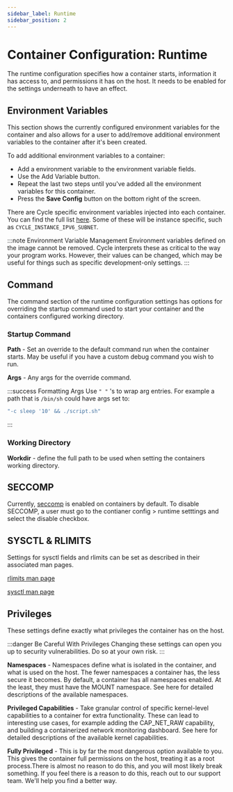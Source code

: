 ```yaml
---
sidebar_label: Runtime
sidebar_position: 2
---
```


# Container Configuration: Runtime

The runtime configuration specifies how a container starts, information it has access to, and permissions it has on the host. It needs to be enabled for the settings underneath to have an effect.

## Environment Variables

This section shows the currently configured environment variables for the container and also allows for a user to add/remove additional environment variables to the container after it's been created.

To add additional environment variables to a container:

- Add a environment variable to the environment variable fields.
- Use the Add Variable button.
- Repeat the last two steps until you've added all the environment variables for this container.
- Press the **Save Config** button on the bottom right of the screen.

There are Cycle specific environment variables injected into each container. You can find the full list [here](https://docs.cycle.io/docs/containers/integrations/environment-varibales). Some of these will be instance specific, such as `CYCLE_INSTANCE_IPV6_SUBNET`.

:::note Environment Variable Management
Environment variables defined on the image cannot be removed. Cycle interprets these as critical to the way your program works. However, their values can be changed, which may be useful for things such as specific development-only settings.
:::

## Command

The command section of the runtime configuration settings has options for overriding the startup command used to start your container and the containers configured working directory.

### Startup Command

**Path** - Set an override to the default command run when the container starts. May be useful if you have a custom debug command you wish to run.

**Args** - Any args for the override command.

:::success Formatting Args
Use `" "` 's to wrap arg entries. For example a path that is `/bin/sh` could have args set to:

```bash
"-c sleep '10' && ./script.sh"
```

:::

### Working Directory

**Workdir** - define the full path to be used when setting the containers working directory.

## SECCOMP

Currently, [seccomp](https://man7.org/linux/man-pages/man2/seccomp.2.html) is enabled on containers by default. To disable SECCOMP, a user must go to the contianer config > runtime setttings and select the disable checkbox.

## SYSCTL & RLIMITS

Settings for sysctl fields and rlimits can be set as described in their associated man pages.

[rlimits man page](https://man7.org/linux/man-pages/man2/getrlimit.2.html)

[sysctl man page](https://man7.org/linux/man-pages/man8/sysctl.8.html)

## Privileges

These settings define exactly what privileges the container has on the host.

:::danger Be Careful With Privileges
Changing these settings can open you up to security vulnerabilities. Do so at your own risk.
:::

**Namespaces** - Namespaces define what is isolated in the container, and what is used on the host. The fewer namespaces a container has, the less secure it becomes. By default, a container has all namespaces enabled. At the least, they must have the MOUNT namespace. See here for detailed descriptions of the available namespaces.

**Privileged Capabilities** - Take granular control of specific kernel-level capabilities to a container for extra functionality. These can lead to interesting use cases, for example adding the CAP_NET_RAW capability, and building a containerized network monitoring dashboard. See here for detailed descriptions of the available kernel capabilities.

**Fully Privileged** - This is by far the most dangerous option available to you. This gives the container full permissions on the host, treating it as a root process.There is almost no reason to do this, and you will most likely break something. If you feel there is a reason to do this, reach out to our support team. We'll help you find a better way.

